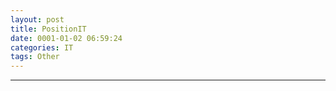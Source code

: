 ```yaml
---
layout: post
title: PositionIT
date: 0001-01-02 06:59:24
categories: IT
tags: Other
---
```



------
